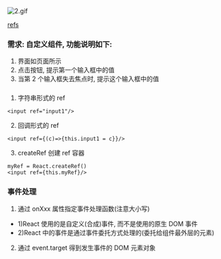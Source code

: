 ![2.gif](http://ww1.sinaimg.cn/large/005NUwyggy1gblx0bbntlg30fg09jjss.gif)

[refs](https://juejin.im/post/5c9d783cf265da60d0005390)

### 需求: 自定义组件, 功能说明如下:

1. 界面如页面所示
2. 点击按钮, 提示第一个输入框中的值
3. 当第 2 个输入框失去焦点时, 提示这个输入框中的值

###

1. 字符串形式的 ref

```
<input ref="input1"/>
```

2. 回调形式的 ref

```
<input ref={(c)=>{this.input1 = c}}/>
```

3. createRef 创建 ref 容器

```
myRef = React.createRef() 
<input ref={this.myRef}/>
```

### 事件处理

1. 通过 onXxx 属性指定事件处理函数(注意大小写)

- 1)React 使用的是自定义(合成)事件, 而不是使用的原生 DOM 事件
- 2)React 中的事件是通过事件委托方式处理的(委托给组件最外层的元素)

2. 通过 event.target 得到发生事件的 DOM 元素对象
